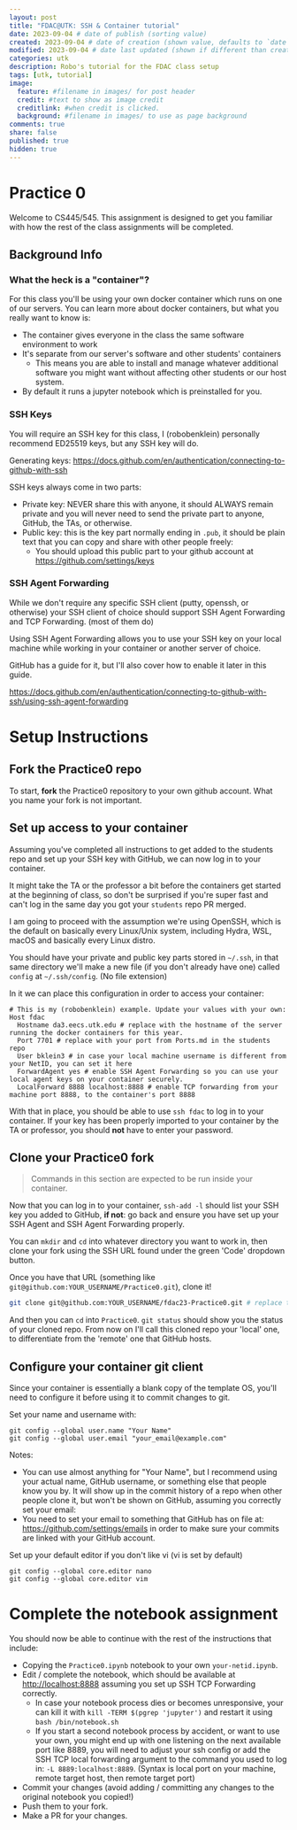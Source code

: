 ```yaml
---
layout: post
title: "FDAC@UTK: SSH & Container tutorial"
date: 2023-09-04 # date of publish (sorting value)
created: 2023-09-04 # date of creation (shown value, defaults to `date`)
modified: 2023-09-04 # date last updated (shown if different than created)
categories: utk
description: Robo's tutorial for the FDAC class setup
tags: [utk, tutorial]
image:
  feature: #filename in images/ for post header
  credit: #text to show as image credit
  creditlink: #when credit is clicked.
  background: #filename in images/ to use as page background
comments: true
share: false
published: true
hidden: true
---
```


# Practice 0

Welcome to CS445/545. This assignment is designed to get you familiar with how the rest of the class assignments will be completed.

## Background Info

### What the heck is a "container"?

For this class you'll be using your own docker container which runs on one of our servers. You can learn more about docker containers, but what you really want to know is:

- The container gives everyone in the class the same software environment to work
- It's separate from our server's software and other students' containers
  - This means you are able to install and manage whatever additional software you might want without affecting other students or our host system.
- By default it runs a jupyter notebook which is preinstalled for you.

### SSH Keys

You will require an SSH key for this class, I (robobenklein) personally recommend ED25519 keys, but any SSH key will do.

Generating keys: <https://docs.github.com/en/authentication/connecting-to-github-with-ssh>

SSH keys always come in two parts:

- Private key: NEVER share this with anyone, it should ALWAYS remain private and you will never need to send the private part to anyone, GitHub, the TAs, or otherwise.
- Public key: this is the key part normally ending in `.pub`, it should be plain text that you can copy and share with other people freely:
  - You should upload this public part to your github account at <https://github.com/settings/keys>

### SSH Agent Forwarding

While we don't require any specific SSH client (putty, openssh, or otherwise) your SSH client of choice should support SSH Agent Forwarding and TCP Forwarding. (most of them do)

Using SSH Agent Forwarding allows you to use your SSH key on your local machine while working in your container or another server of choice.

GitHub has a guide for it, but I'll also cover how to enable it later in this guide.

<https://docs.github.com/en/authentication/connecting-to-github-with-ssh/using-ssh-agent-forwarding>


# Setup Instructions

## Fork the Practice0 repo

To start, **fork** the Practice0 repository to your own github account. What you name your fork is not important.

## Set up access to your container

Assuming you've completed all instructions to get added to the students repo and set up your SSH key with GitHub, we can now log in to your container.

It might take the TA or the professor a bit before the containers get started at the beginning of class, so don't be surprised if you're super fast and can't log in the same day you got your `students` repo PR merged.

I am going to proceed with the assumption we're using OpenSSH, which is the default on basically every Linux/Unix system, including Hydra, WSL, macOS and basically every Linux distro.

You should have your private and public key parts stored in `~/.ssh`, in that same directory we'll make a new file (if you don't already have one) called `config` at `~/.ssh/config`. (No file extension)

In it we can place this configuration in order to access your container:

```ssh
# This is my (robobenklein) example. Update your values with your own:
Host fdac
  Hostname da3.eecs.utk.edu # replace with the hostname of the server running the docker containers for this year.
  Port 7701 # replace with your port from Ports.md in the students repo
  User bklein3 # in case your local machine username is different from your NetID, you can set it here
  ForwardAgent yes # enable SSH Agent Forwarding so you can use your local agent keys on your container securely.
  LocalForward 8888 localhost:8888 # enable TCP forwarding from your machine port 8888, to the container's port 8888
```

With that in place, you should be able to use `ssh fdac` to log in to your container. If your key has been properly imported to your container by the TA or professor, you should **not** have to enter your password.

## Clone your Practice0 fork

> Commands in this section are expected to be run inside your container.

Now that you can log in to your container, `ssh-add -l` should list your SSH key you added to GitHub, **if not**: go back and ensure you have set up your SSH Agent and SSH Agent Forwarding properly.

You can `mkdir` and `cd` into whatever directory you want to work in, then clone your fork using the SSH URL found under the green 'Code' dropdown button.

Once you have that URL (something like `git@github.com:YOUR_USERNAME/Practice0.git`), clone it!

```bash
git clone git@github.com:YOUR_USERNAME/fdac23-Practice0.git # replace the URL!!!
```

And then you can `cd` into `Practice0`. `git status` should show you the status of your cloned repo. From now on I'll call this cloned repo your 'local' one, to differentiate from the 'remote' one that GitHub hosts.

## Configure your container git client

Since your container is essentially a blank copy of the template OS, you'll need to configure it before using it to commit changes to git.

Set your name and username with:

```
git config --global user.name "Your Name"
git config --global user.email "your_email@example.com"
```

Notes:

- You can use almost anything for "Your Name", but I recommend using your actual name, GitHub username, or something else that people know you by. It will show up in the commit history of a repo when other people clone it, but won't be shown on GitHub, assuming you correctly set your email:
- You need to set your email to something that GitHub has on file at: <https://github.com/settings/emails> in order to make sure your commits are linked with your GitHub account.

Set up your default editor if you don't like vi (vi is set by default)
```
git config --global core.editor nano
git config --global core.editor vim
```

# Complete the notebook assignment

You should now be able to continue with the rest of the instructions that include:

- Copying the `Practice0.ipynb` notebook to your own `your-netid.ipynb`.
- Edit / complete the notebook, which should be available at <http://localhost:8888> assuming you set up SSH TCP Forwarding correctly.
  - In case your notebook process dies or becomes unresponsive, your can kill it with `kill -TERM $(pgrep 'jupyter')` and restart it using `bash /bin/notebook.sh`
  - If you start a second notebook process by accident, or want to use your own, you might end up with one listening on the next available port like 8889, you will need to adjust your ssh config or add the SSH TCP local forwarding argument to the command you used to log in: `-L 8889:localhost:8889`. (Syntax is local port on your machine, remote target host, then remote target port)
- Commit your changes (avoid adding / committing any changes to the original notebook you copied!)
- Push them to your fork.
- Make a PR for your changes.

